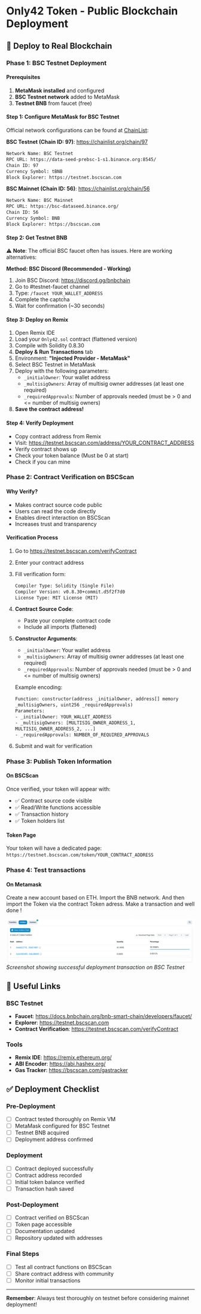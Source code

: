 # Only42 Token - Public Blockchain Deployment

## 🚀 Deploy to Real Blockchain

### Phase 1: BSC Testnet Deployment

#### Prerequisites
1. **MetaMask installed** and configured
2. **BSC Testnet network** added to MetaMask
3. **Testnet BNB** from faucet (free)

#### Step 1: Configure MetaMask for BSC Testnet
Official network configurations can be found at [ChainList](https://chainlist.org/):

**BSC Testnet (Chain ID: 97)**: https://chainlist.org/chain/97
```
Network Name: BSC Testnet
RPC URL: https://data-seed-prebsc-1-s1.binance.org:8545/
Chain ID: 97
Currency Symbol: tBNB
Block Explorer: https://testnet.bscscan.com
```

**BSC Mainnet (Chain ID: 56)**: https://chainlist.org/chain/56
```
Network Name: BSC Mainnet
RPC URL: https://bsc-dataseed.binance.org/
Chain ID: 56
Currency Symbol: BNB
Block Explorer: https://bscscan.com
```

#### Step 2: Get Testnet BNB

⚠️ **Note**: The official BSC faucet often has issues. Here are working alternatives:

**Method: BSC Discord (Recommended - Working)**
1. Join BSC Discord: https://discord.gg/bnbchain
2. Go to #testnet-faucet channel
3. Type: `/faucet YOUR_WALLET_ADDRESS`
4. Complete the captcha
5. Wait for confirmation (~30 seconds)

#### Step 3: Deploy on Remix
1. Open Remix IDE
2. Load your `Only42.sol` contract (flattened version)
3. Compile with Solidity 0.8.30
4. **Deploy & Run Transactions** tab
5. Environment: **"Injected Provider - MetaMask"**
6. Select BSC Testnet in MetaMask
7. Deploy with the following parameters:
   - `_initialOwner`: Your wallet address
   - `_multisigOwners`: Array of multisig owner addresses (at least one required)
   - `_requiredApprovals`: Number of approvals needed (must be > 0 and <= number of multisig owners)
8. **Save the contract address!**

#### Step 4: Verify Deployment
- Copy contract address from Remix
- Visit: https://testnet.bscscan.com/address/YOUR_CONTRACT_ADDRESS
- Verify contract shows up
- Check your token balance (Must be 0 at start)
- Check if you can mine

### Phase 2: Contract Verification on BSCScan

#### Why Verify?
- Makes contract source code public
- Users can read the code directly
- Enables direct interaction on BSCScan
- Increases trust and transparency

#### Verification Process
1. Go to https://testnet.bscscan.com/verifyContract
2. Enter your contract address
3. Fill verification form:
   ```
   Compiler Type: Solidity (Single File)
   Compiler Version: v0.8.30+commit.d5f2f7d0
   License Type: MIT License (MIT)
   ```
4. **Contract Source Code**: 
   - Paste your complete contract code
   - Include all imports (flattened)
5. **Constructor Arguments**: 
   - `_initialOwner`: Your wallet address
   - `_multisigOwners`: Array of multisig owner addresses (at least one required)
   - `_requiredApprovals`: Number of approvals needed (must be > 0 and <= number of multisig owners)

   Example encoding:
   ```
   Function: constructor(address _initialOwner, address[] memory _multisigOwners, uint256 _requiredApprovals)
   Parameters: 
   - _initialOwner: YOUR_WALLET_ADDRESS
   - _multisigOwners: [MULTISIG_OWNER_ADDRESS_1, MULTISIG_OWNER_ADDRESS_2, ...]
   - _requiredApprovals: NUMBER_OF_REQUIRED_APPROVALS
   ```
6. Submit and wait for verification

### Phase 3: Publish Token Information

#### On BSCScan
Once verified, your token will appear with:
- ✅ Contract source code visible
- ✅ Read/Write functions accessible
- ✅ Transaction history
- ✅ Token holders list

#### Token Page
Your token will have a dedicated page:
`https://testnet.bscscan.com/token/YOUR_CONTRACT_ADDRESS`

### Phase 4: Test transactions

#### On Metamask
Create a new account based on ETH. Import the BNB network.
And then import the Token via the contract Token adress.
Make a transaction and well done !

![Successful Deployment Transaction](images/transaction.png)
*Screenshot showing successful deployment transaction on BSC Testnet*

## 🔗 Useful Links

### BSC Testnet
- **Faucet**: https://docs.bnbchain.org/bnb-smart-chain/developers/faucet/
- **Explorer**: https://testnet.bscscan.com
- **Contract Verification**: https://testnet.bscscan.com/verifyContract

### Tools
- **Remix IDE**: https://remix.ethereum.org/
- **ABI Encoder**: https://abi.hashex.org/
- **Gas Tracker**: https://bscscan.com/gastracker

## ✅ Deployment Checklist

### Pre-Deployment
- [ ] Contract tested thoroughly on Remix VM
- [ ] MetaMask configured for BSC Testnet
- [ ] Testnet BNB acquired
- [ ] Deployment address confirmed

### Deployment
- [ ] Contract deployed successfully
- [ ] Contract address recorded
- [ ] Initial token balance verified
- [ ] Transaction hash saved

### Post-Deployment
- [ ] Contract verified on BSCScan
- [ ] Token page accessible
- [ ] Documentation updated
- [ ] Repository updated with addresses

### Final Steps
- [ ] Test all contract functions on BSCScan
- [ ] Share contract address with community
- [ ] Monitor initial transactions

---

**Remember**: Always test thoroughly on testnet before considering mainnet deployment!
